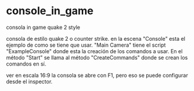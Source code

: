 # console_in_game
consola in game quake 2 style

consola de estilo quake 2 o counter strike.
en la escena "Console" esta el ejemplo de como se tiene que usar. "Main Camera" tiene el script "ExampleConsole" donde esta la creación de los comandos a usar.
En el método "Start" se llama al método "CreateCommands" donde se crean los comandos en sí.

ver en escala 16:9
la consola se abre con F1, pero eso se puede configurar desde el inspector.






